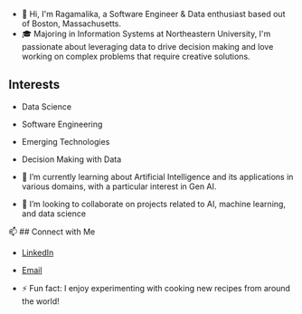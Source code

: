 - 👋 Hi, I'm Ragamalika, a Software Engineer & Data enthusiast based out of Boston, Massachusetts.
- 🎓 Majoring in Information Systems at Northeastern University, I'm passionate about leveraging data to drive decision making and love working on complex problems that require creative solutions.
  
## Interests
- Data Science
- Software Engineering
- Emerging Technologies
- Decision Making with Data
  
- 🌱 I’m currently learning about Artificial Intelligence and its applications in various domains, with a particular interest in Gen AI.
- 💞️ I’m looking to collaborate on projects related to AI, machine learning, and data science
  
📫 ## Connect with Me
- [LinkedIn](https://www.linkedin.com/in/ragamalikak/)
- [Email](mailto:karumuri.r@northeastern.edu)
  
- ⚡ Fun fact: I enjoy experimenting with cooking new recipes from around the world!
